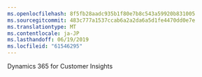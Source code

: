 ```yaml
---
ms.openlocfilehash: 8f5fb28aadc935b1f80e7b8c543a59920b831005
ms.sourcegitcommit: 483c777a1537ccab6a2a2da6a5d1fe4470dd0e7e
ms.translationtype: MT
ms.contentlocale: ja-JP
ms.lasthandoff: 06/19/2019
ms.locfileid: "61546295"
---
```

Dynamics 365 for Customer Insights

